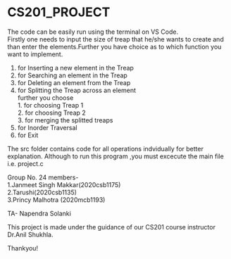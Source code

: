 # CS201_PROJECT
The code can be easily run using the terminal on VS Code.</br>
Firstly one needs to input the size of treap that he/she wants to create and than enter the elements.Further you have choice as to which function you want to implement.</br>
1. for Inserting a new element in the Treap
2. for Searching an element in the Treap
3. for Deleting an element from the Treap
4. for Splitting the Treap across an element</br>
   further you choose </br> 1. for choosing Treap 1</br>
                      2. for choosing Treap 2</br>
                      3. for merging the splitted treaps
5. for Inorder Traversal
6. for Exit

The src folder contains code for all operations indvidually for better explanation.
Although to run this program ,you must excecute the main file i.e. project.c

Group No. 24 members-</br>
1.Janmeet Singh Makkar(2020csb1175)</br>
2.Tarushi(2020csb1135)</br>
3.Princy Malhotra (2020mcb1193)</br>

TA- Napendra Solanki

This project is made under the guidance of our CS201 course instructor Dr.Anil Shukhla.

Thankyou!
